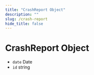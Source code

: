 ```yaml
---
title: "CrashReport Object"
description: ""
slug: /crash-report
hide_title: false
---
```


# CrashReport Object

* `date` Date
* `id` string
